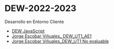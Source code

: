 # DEW-2022-2023

Desarrollo en Entorno Cliente

- <a href="https://github.com/Jorgeev27/DEW-2022-2023/tree/main/DEW%20JavaScript">DEW JavaScript</a>
- <a href="https://github.com/Jorgeev27/DEW-2022-2023/blob/main/Jorge%20Escobar%20Vi%C3%B1uales_%20DEW_UT1_AE1.pdf">Jorge Escobar Viñuales_ DEW_UT1_AE1</a>
- <a href="https://github.com/Jorgeev27/DEW-2022-2023/blob/main/Jorge%20Escobar%20Vi%C3%B1uales_DEW_UT1%20No%20evaluable.pdf">Jorge Escobar Viñuales_DEW_UT1 No evaluable</a>
